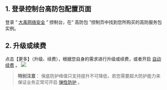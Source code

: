 ## 1.  登录控制台高防包配置页面
   登录 “ [大禹网络安全](https://cloud.tencent.com/document/product/297) ” 控制台，在“ 高防包 ”控制页中找到您所购买的高防服务包实例。
## 2. 升级或续费
点击【更多】（升级、续费），根据您自身的需求进行升级或续费，或者开启 [自动续费]() 。
   ![](https://main.qcloudimg.com/raw/76d87e65c3420543b0239a8e2ae46394.png)
> 	 **特别注意**： 保底防护峰值只支持提升不可降低，若您需要超大防护能力来保证业务正常可开启 [弹性防护]() 。